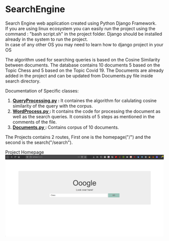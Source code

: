 # SearchEngine

Search Engine web application created using Python Django Framework.<br>
If you are using linux ecosystem you can easily run the project using the command : "bash script.sh" in the project folder. Django should be installed already in the system to run the project.<br>
In case of any other OS you may need to learn how to django project in your OS

The algorithm used for searching queries is based on the Cosine Similarity between documents. The database contains 10 documents 5 based on the Topic Chess and 5 based on the Topic Covid 19. The Documents are already added in the project and can be updated from Documents.py file inside search directory.<br>

Documentation of Specific classes:
<ol>
<li><b><a href="https://github.com/mufaddalnaya/SearchEngine/blob/master/search/QueryProcessing.py">QueryProcessing.py</a> : </b> It containes the algorithm for calulating cosine similarity of the query with the corpus.</li>
<li><b><a href="https://github.com/mufaddalnaya/SearchEngine/blob/master/search/WordProcess.py">WordProcess.py </a> : </b> It contains the code for processing the document as well as the search queries. It consists of 5 steps as mentioned in the comments of the file.</li>
<li><b><a href="https://github.com/mufaddalnaya/SearchEngine/blob/master/search/Documents.py">Documents.py </a>: </b> Contains corpus of 10 documents.</li>
</ol>

The Projects contains 2 routes, First one is the homepage("/") and the second is the search("/search").

Project Homepage<br>
![Homepage image](https://github.com/mufaddalnaya/SearchEngine/blob/master/Homepage.png?raw=true)

